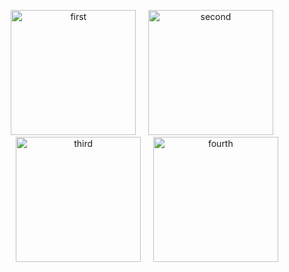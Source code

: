 <p align="center">
  <img src="https://github.com/user-attachments/assets/aab801aa-5e96-4f1a-b1dd-e9fa1d2740bd" width="200" alt="first" />
  &nbsp;&nbsp;&nbsp;
  <img src="https://github.com/user-attachments/assets/da346ef7-b31f-4f32-a5e5-52cd352bb867" width="200" alt="second" />
  &nbsp;&nbsp;&nbsp;
  <img src="https://github.com/user-attachments/assets/cbe57865-b9ad-4eac-b845-e2fead528b11" width="200" alt="third" />
  &nbsp;&nbsp;&nbsp;
  <img src="https://github.com/user-attachments/assets/057304c7-5eaf-477b-b9d9-c216454cda01" width="200" alt="fourth" />
</p>
